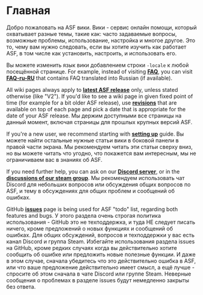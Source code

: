 # Главная

Добро пожаловать на ASF вики. Вики - сервис онлайн помощи, который охватывает разные темы, такие как: часто задаваемые вопросы, возможные проблемы, использование, настройка и многое другое. Это то, чему вам нужно следовать, если вы хотите изучить как работает ASF, в том числе как установить, настроить, и использовать его.

Вы можете изменить язык вики добавлением строки `-locale` к любой посещённой странице. For example, instead of visiting **[FAQ](https://github.com/JustArchiNET/ArchiSteamFarm/wiki/FAQ)**, you can visit **[FAQ-ru-RU](https://github.com/JustArchiNET/ArchiSteamFarm/wiki/FAQ-ru-RU)** that contains FAQ translated into Russian (if available).

All wiki pages always apply to **[latest ASF release](https://github.com/JustArchiNET/ArchiSteamFarm/releases)** only, unless stated otherwise (like "V2"). If you'd like to see a wiki page in given fixed point of time (for example for a bit older ASF release), use **[revisions](https://github.com/JustArchiNET/ArchiSteamFarm/wiki/_history)** that are available on top of each page and pick a date that is appropriate for the date of your ASF release. Мы держим доступными все страницы на данный момент, включая страницы для прошлых крупных версий ASF.

If you're a new user, we recommend starting with **[setting up](https://github.com/JustArchiNET/ArchiSteamFarm/wiki/Setting-up)** guide. Вы можете найти остальные нужные статьи вики в боковой панели в правой части экрана. Мы рекомендуем читать эти статьи сверху вниз, но вы можете читать что угодно, что покажется вам интересным, мы не ограничиваем вас в знаниях об ASF.

If you need further help, you can ask on our **[Discord server](https://discord.gg/hSQgt8j)**, or in the **[discussions of our steam group](https://steamcommunity.com/groups/archiasf/discussions/1)**. Мы рекомендуем использовать чат Discord для небольших вопросов или обсуждения общих вопросов по ASF, и тему в обсуждениях для общих проблем и сообщений об ошибках.

GitHub **[issues](https://github.com/JustArchiNET/ArchiSteamFarm/issues)** page is being used for ASF "todo" list, regarding both features and bugs. У этого раздела очень строгая политика использования - GitHub это не техподдержка, и туда НЕ следует писать ничего, кроме предложений о новых функциях и сообщений об ошибках. Для общих обсуждений, вопросов и техподдержки у вас есть канал Discord и группа Steam. Избегайте использования раздела issues на GitHub, кроме редких случаях когда вы действительно хотите сообщить об ошибке или предложить новые полезные функции. И даже в этом случае, сначала убедитесь что это действительно ошибка в ASF, или что ваше предложение действительно имеет смысл, а ещё лучше - спросите об этом сначала в чате Discord или группе Steam. Неверные сообщения о проблемах в разделе issues будут немедленно закрыты без ответа.